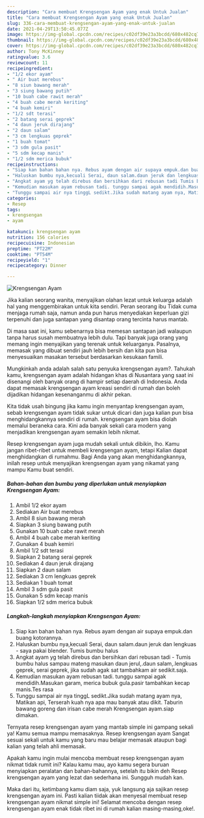 ```yaml
---
description: "Cara membuat Krengsengan Ayam yang enak Untuk Jualan"
title: "Cara membuat Krengsengan Ayam yang enak Untuk Jualan"
slug: 336-cara-membuat-krengsengan-ayam-yang-enak-untuk-jualan
date: 2021-04-29T13:50:45.077Z
image: https://img-global.cpcdn.com/recipes/c02df39e23a3bcdd/680x482cq70/krengsengan-ayam-foto-resep-utama.jpg
thumbnail: https://img-global.cpcdn.com/recipes/c02df39e23a3bcdd/680x482cq70/krengsengan-ayam-foto-resep-utama.jpg
cover: https://img-global.cpcdn.com/recipes/c02df39e23a3bcdd/680x482cq70/krengsengan-ayam-foto-resep-utama.jpg
author: Tony McKinney
ratingvalue: 3.6
reviewcount: 11
recipeingredient:
- "1/2 ekor ayam"
- " Air buat merebus"
- "8 siun bawang merah"
- "3 siung bawang putih"
- "10 buah cabe rawit merah"
- "4 buah cabe merah keriting"
- "4 buah kemiri"
- "1/2 sdt terasi"
- "2 batang serai geprek"
- "4 daun jeruk dirajang"
- "2 daun salam"
- "3 cm lengkuas geprek"
- "1 buah tomat"
- "3 sdm gula pasit"
- "5 sdm kecap manis"
- "1/2 sdm merica bubuk"
recipeinstructions:
- "Siap kan bahan bahan nya. Rebus ayam dengan air supaya empuk.dan buang kotorannya."
- "Haluskan bumbu nya,kecuali Serai, daun salam.daun jeruk dan lengkuas  saya pakai blender. Tumis bumbu halus"
- "Angkat ayam yg telah direbus dan bersihkan dari rebusan tadi Tumis bumbu halus sampau mateng masukan daun jerul,.daun salam,.lengkuas geprek, serai geprek, jika sudah agak sat tambahkam air sedikit.saja."
- "Kemudian masukan ayam rebusan tadi. tunggu sampai agak mendidih.Masukan garam, merica bubuk gula.pasir tambahkan kecap manis.Tes rasa"
- "Tunggu sampai air nya tinggL sedikt.Jika sudah matang ayam nya, Matikan api, Terserah kuah nya apa mau banyak atau dikit. Taburin bawang goreng dan irisan cabe merah Krengsengan ayam.siap dimakan."
categories:
- Resep
tags:
- krengsengan
- ayam

katakunci: krengsengan ayam 
nutrition: 156 calories
recipecuisine: Indonesian
preptime: "PT22M"
cooktime: "PT54M"
recipeyield: "1"
recipecategory: Dinner

---
```



![Krengsengan Ayam](https://img-global.cpcdn.com/recipes/c02df39e23a3bcdd/680x482cq70/krengsengan-ayam-foto-resep-utama.jpg)

Jika kalian seorang wanita, menyajikan olahan lezat untuk keluarga adalah hal yang menggembirakan untuk kita sendiri. Peran seorang ibu Tidak cuma menjaga rumah saja, namun anda pun harus menyediakan keperluan gizi terpenuhi dan juga santapan yang disantap orang tercinta harus mantab.

Di masa  saat ini, kamu sebenarnya bisa memesan santapan jadi walaupun tanpa harus susah membuatnya lebih dulu. Tapi banyak juga orang yang memang ingin menyajikan yang terenak untuk keluarganya. Pasalnya, memasak yang dibuat sendiri jauh lebih bersih dan kita pun bisa menyesuaikan masakan tersebut berdasarkan kesukaan famili. 



Mungkinkah anda adalah salah satu penyuka krengsengan ayam?. Tahukah kamu, krengsengan ayam adalah hidangan khas di Nusantara yang saat ini disenangi oleh banyak orang di hampir setiap daerah di Indonesia. Anda dapat memasak krengsengan ayam kreasi sendiri di rumah dan boleh dijadikan hidangan kesenanganmu di akhir pekan.

Kita tidak usah bingung jika kamu ingin menyantap krengsengan ayam, sebab krengsengan ayam tidak sukar untuk dicari dan juga kalian pun bisa menghidangkannya sendiri di rumah. krengsengan ayam bisa diolah memalui beraneka cara. Kini ada banyak sekali cara modern yang menjadikan krengsengan ayam semakin lebih nikmat.

Resep krengsengan ayam juga mudah sekali untuk dibikin, lho. Kamu jangan ribet-ribet untuk membeli krengsengan ayam, tetapi Kalian dapat menghidangkan di rumahmu. Bagi Anda yang akan menghidangkannya, inilah resep untuk menyajikan krengsengan ayam yang nikamat yang mampu Kamu buat sendiri.

<!--inarticleads1-->

##### Bahan-bahan dan bumbu yang diperlukan untuk menyiapkan Krengsengan Ayam:

1. Ambil 1/2 ekor ayam
1. Sediakan  Air buat merebus
1. Ambil 8 siun bawang merah
1. Siapkan 3 siung bawang putih
1. Gunakan 10 buah cabe rawit merah
1. Ambil 4 buah cabe merah keriting
1. Gunakan 4 buah kemiri
1. Ambil 1/2 sdt terasi
1. Siapkan 2 batang serai geprek
1. Sediakan 4 daun jeruk dirajang
1. Siapkan 2 daun salam
1. Sediakan 3 cm lengkuas geprek
1. Sediakan 1 buah tomat
1. Ambil 3 sdm gula pasit
1. Gunakan 5 sdm kecap manis
1. Siapkan 1/2 sdm merica bubuk




<!--inarticleads2-->

##### Langkah-langkah menyiapkan Krengsengan Ayam:

1. Siap kan bahan bahan nya. Rebus ayam dengan air supaya empuk.dan buang kotorannya.
1. Haluskan bumbu nya,kecuali Serai, daun salam.daun jeruk dan lengkuas -  saya pakai blender. Tumis bumbu halus
1. Angkat ayam yg telah direbus dan bersihkan dari rebusan tadi - Tumis bumbu halus sampau mateng masukan daun jerul,.daun salam,.lengkuas geprek, serai geprek, jika sudah agak sat tambahkam air sedikit.saja.
1. Kemudian masukan ayam rebusan tadi. tunggu sampai agak mendidih.Masukan garam, merica bubuk gula.pasir tambahkan kecap manis.Tes rasa
1. Tunggu sampai air nya tinggL sedikt.Jika sudah matang ayam nya, Matikan api, Terserah kuah nya apa mau banyak atau dikit. Taburin bawang goreng dan irisan cabe merah Krengsengan ayam.siap dimakan.




Ternyata resep krengsengan ayam yang mantab simple ini gampang sekali ya! Kamu semua mampu memasaknya. Resep krengsengan ayam Sangat sesuai sekali untuk kamu yang baru mau belajar memasak ataupun bagi kalian yang telah ahli memasak.

Apakah kamu ingin mulai mencoba membuat resep krengsengan ayam nikmat tidak rumit ini? Kalau kamu mau, ayo kamu segera buruan menyiapkan peralatan dan bahan-bahannya, setelah itu bikin deh Resep krengsengan ayam yang lezat dan sederhana ini. Sungguh mudah kan. 

Maka dari itu, ketimbang kamu diam saja, yuk langsung aja sajikan resep krengsengan ayam ini. Pasti kalian tiidak akan menyesal membuat resep krengsengan ayam nikmat simple ini! Selamat mencoba dengan resep krengsengan ayam enak tidak ribet ini di rumah kalian masing-masing,oke!.


